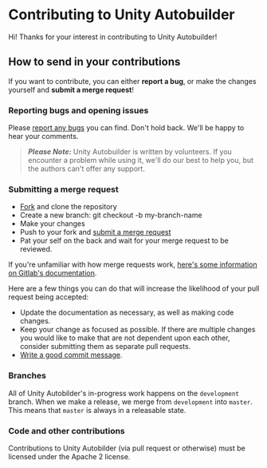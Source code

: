 # Contributing to Unity Autobuilder

Hi! Thanks for your interest in contributing to Unity Autobuilder!

## How to send in your contributions

If you want to contribute, you can either **report a bug**, or make the changes yourself and **submit a merge request**!

### Reporting bugs and opening issues

Please [report any bugs](https://gitlab.com/freakrho/unity-autobuilder/issues) you can find. Don't hold back. We'll be happy to hear your comments.

> ***Please Note:*** Unity Autobuilder is written by volunteers. If you encounter a problem while using it, we'll do our best to help you, but the authors can't offer any support.

### Submitting a merge request

* [Fork](https://gitlab.com/freakrho/unity-autobuilder/forks/new) and clone the repository
* Create a new branch: git checkout -b my-branch-name
* Make your changes
* Push to your fork and [submit a merge request](https://gitlab.com/freakrho/unity-autobuilder/merge_requests/new)
* Pat your self on the back and wait for your merge request to be reviewed.

If you're unfamiliar with how merge requests work, [here's some information on Gitlab's documentation](https://gitlab.com/help/user/project/merge_requests/index.md).

Here are a few things you can do that will increase the likelihood of your pull request being accepted:

* Update the documentation as necessary, as well as making code changes.
* Keep your change as focused as possible. If there are multiple changes you would like to make that are not dependent upon each other, consider submitting them as separate pull requests.
* [Write a good commit message](http://tbaggery.com/2008/04/19/a-note-about-git-commit-messages.html).

### Branches

All of Unity Autobilder's in-progress work happens on the `development` branch. When we make a release, we merge from `development` into `master`. This means that `master` is always in a releasable state.

### Code and other contributions

Contributions to Unity Autobilder (via pull request or otherwise) must be licensed under the Apache 2 license.
